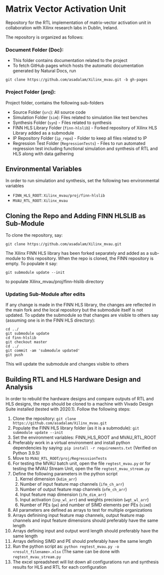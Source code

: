 # Matrix Vector Activation Unit 

Repository for the RTL implementation of matrix-vector activation unit in collaboration with Xilinx research labs in Dublin, Ireland.

The repository is organized as follows:
### Document Folder (Doc):
  - This folder contains documentation related to the project
  - To fetch GitHub pages which hosts the automatic documentation generated by Natural Docs, run
  ```
  git clone https://github.com/asadalam/Xilinx_mvau.git -b gh-pages
  ```
### Project Folder (proj):
Project folder, contains the following sub-folders
  - Source Folder (`src`): All source code
  - Simulation Folder (`sim`): Files related to simulation like test benches
  - Synthesis Folder (`syn`) - Files related to synthesis
  - FINN HLS Library Folder (`finn-hlslib`) - Forked repository of Xilinx HLS Library added as a submodule
  - IP Repository Folder (`ip_repo`) - Folder to keep all files related to IP
  - Regression Test Folder (`RegressionTests`) - Files to run automated regression test including functional simulation and synthesis of RTL and HLS along with data gathering

## Environmental Variables
In order to run simulation and synthesis, set the following two environmental variables
  - `FINN_HLS_ROOT`: `Xilinx_mvau/proj/finn-hlslib`
  - `MVAU_RTL_ROOT`: `Xilinx_mvau`

## Cloning the Repo and Adding FINN HLSLIB as Sub-Module
To clone the repository, say:
```
git clone https://github.com/asadalam/Xilinx_mvau.git
```

The Xilinx FINN HLS library has been forked separately and added as a sub-module to this repository. When the repo is cloned, the FINN repository is empty. To populate it say:
```
git submodule update --init
```
to populate Xilinx_mvau/proj/finn-hlslib directory

### Updating Sub-Module after edits
If any change is made in the FINN HLS library, the changes are reflected in the main fork and the local repository but the submodule itself is not updated. To update the submodule so that changes are visible to others say (assuming one is in the FINN HLS directory):
```
cd ../
git submodule update
cd finn-hlslib
git checkout master
cd ../
git commit -am 'submodule updated'
git push
```
This will update the submodule and changes visible to others

## Building RTL and HLS Hardware Design and Analysis
In order to rebuild the hardware designs and compare outputs of RTL and HLS designs, the repo should be cloned to a machine with Vivado Design Suite installed (tested with 2020.1). Follow the following steps:
1. Clone the repository: `git clone https://github.com/asadalam/Xilinx_mvau.git`
2. Populate the FINN HLS library folder (as it is a submodule): `git submodule update --init`
3. Set the environment variables: FINN_HLS_ROOT and MVAU_RTL_ROOT
4. Preferably work in a virtual environment and install python dependencies by saying: `pip install -r requirements.txt` (Verified on Python 3.9.5)
5. Move to `MVAU_RTL_ROOT/proj/RegresssionTests`
6. For testing the MVAU batch unit, open the file `regtest_mvau.py` or for testing the MVAU Stream Unit, open the file `regtest_mvau_stream.py`
7. Define the following parameters in the python script
   1. Kernel dimension (`kdim_arr`)
   2. Number of input feature map channels (`ifm_ch_arr`)
   3. Number of output feature map channels (`ofm_ch_arr`)
   4. Input feature map dimension (`ifm_dim_arr`)
   5. Input activation (`inp_wl_arr`) and weights precision (`wgt_wl_arr`)
   6. Number of PEs (`pe`) and number of SIMD elements per PEs (`simd`)
 7. All parameters are defined as arrays to test for multiple organizations
 8. Arrays definining input feature map channels, output feature map channels and input feature dimensions should preferably have the same length
 9. Arrays defining input and output word length should preferably have the same length
 10. Arrays defining SIMD and PE should preferably have the same length
 11. Run the python script as: `python regtest_mvau.py -o <result_filename>.xlsx` (The same can be done with `regtest_mvau_stream.py`
 12. The excel spreadsheet will list down all configurations run and synthesis results for HLS and RTL for each configuration
